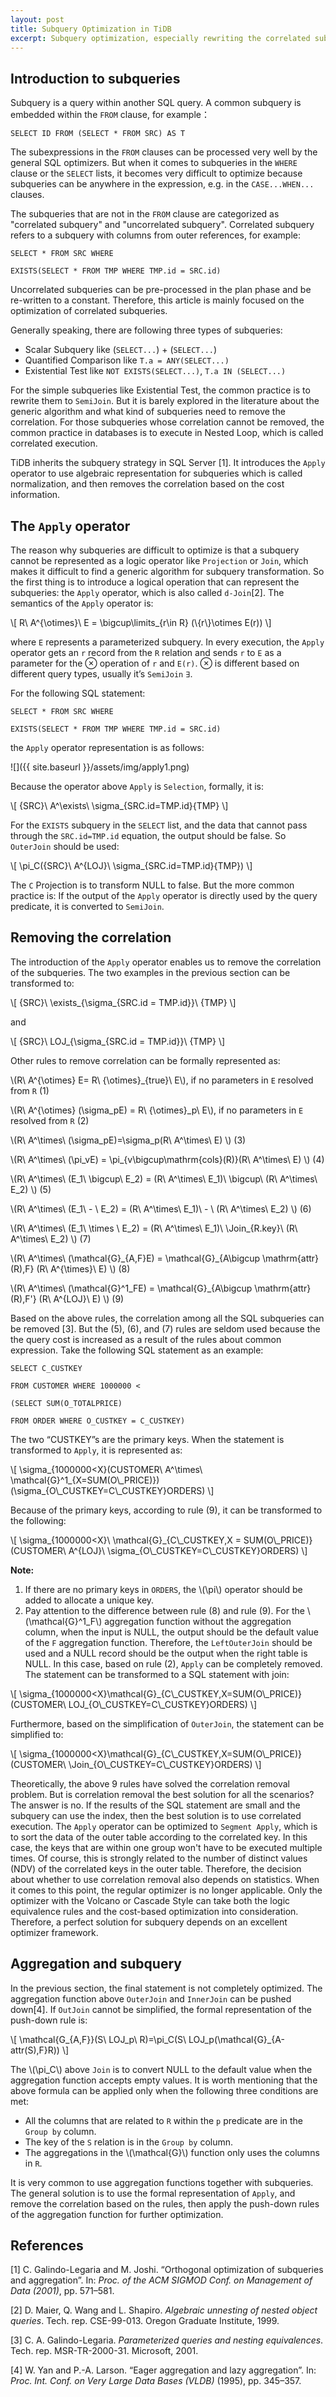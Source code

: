 ```yaml
---
layout: post
title: Subquery Optimization in TiDB
excerpt: Subquery optimization, especially rewriting the correlated subquery, is a very difficult part in SQL query optimization. To be compatible with MySQL, TiDB enables users to write subqueries anywhere they want. For those subqueries that are not correlated, which are also called uncorrelated subqueries, TiDB evaluates in advance; for those correlated subqueries, TiDB removes the correlations as much as possible. For example, TiDB can rewrite a correlated subquery to `SemiJoin`. This article is focused on introducing the correlated subquery optimization methods in TiDB.
---
```


<script type="text/x-mathjax-config">
  MathJax.Hub.Config({
    extensions: ["tex2jax.js"],
    jax: ["input/TeX", "output/HTML-CSS"],
    tex2jax: {
      inlineMath: [ ['$','$'], ["\\(","\\)"] ],
      displayMath: [ ['$$','$$'], ["\\[","\\]"] ],
      processEscapes: true
    },
    "HTML-CSS": { availableFonts: ["TeX"] }
  });
</script>
<script type="text/javascript" src="path-to-MathJax/MathJax.js">
</script>
<script type="text/javascript" async
  src="https://cdn.mathjax.org/mathjax/latest/MathJax.js?config=TeX-MML-AM_CHTML">
</script>

## Introduction to subqueries
Subquery is a query within another SQL query. A common subquery is embedded within the `FROM` clause, for example：

```
SELECT ID FROM (SELECT * FROM SRC) AS T
```
The subexpressions in the `FROM` clauses can be processed very well by the general SQL optimizers. But when it comes to subqueries in the `WHERE` clause or the `SELECT` lists, it becomes very difficult to optimize because subqueries can be anywhere in the expression, e.g. in the `CASE...WHEN...` clauses.

The subqueries that are not in the `FROM` clause are categorized as "correlated subquery" and "uncorrelated subquery". Correlated subquery refers to a subquery with columns from outer references, for example:

```
SELECT * FROM SRC WHERE

EXISTS(SELECT * FROM TMP WHERE TMP.id = SRC.id)
```
Uncorrelated subqueries can be pre-processed in the plan phase and be re-written to a constant. Therefore, this article is mainly focused on the optimization of correlated subqueries.

Generally speaking, there are following three types of subqueries:

+ Scalar Subquery like (`SELECT...`) + (`SELECT...`)
+ Quantified Comparison like `T.a = ANY(SELECT...)`
+ Existential Test like `NOT EXISTS(SELECT...)`, `T.a IN (SELECT...)`

For the simple subqueries like Existential Test, the common practice is to rewrite them to `SemiJoin`. But it is barely explored in the literature about the generic algorithm and what kind of subqueries need to remove the correlation. For those subqueries whose correlation cannot be removed, the common practice in databases is to execute in Nested Loop, which is called correlated execution.

TiDB inherits the subquery strategy in SQL Server [1]. It introduces the `Apply` operator to use algebraic representation for subqueries which is called normalization, and then removes the correlation based on the cost information.

## The `Apply` operator

The reason why subqueries are difficult to optimize is that a subquery cannot be represented as a logic operator like `Projection` or `Join`, which makes it difficult to find a generic algorithm for subquery transformation. So the first thing is to introduce a logical operation that can represent the subqueries: the `Apply` operator, which is also called `d-Join`[2].
The semantics of the `Apply` operator is:

\\[
R\ A^{\otimes}\ E = \bigcup\limits_{r\in R} (\\\{r\\\}\otimes E(r))
\\]

where `E` represents a parameterized subquery. In every execution, the `Apply` operator gets an `r` record from the `R` relation and sends `r` to `E` as a parameter for the &#x2297; operation of `r` and `E(r)`. &#x2297; is different based on different query types, usually it’s `SemiJoin` `∃`. 

For the following SQL statement:

```
SELECT * FROM SRC WHERE

EXISTS(SELECT * FROM TMP WHERE TMP.id = SRC.id)
```
the `Apply` operator representation is as follows:

![]({{ site.baseurl }}/assets/img/apply1.png)

Because the operator above `Apply` is `Selection`, formally, it is:

\\[
\{SRC}\ A^\exists\ \sigma\_{SRC.id=TMP.id}\{TMP}
\\]

For the `EXISTS` subquery in the `SELECT` list, and the data that cannot pass through the `SRC.id=TMP.id` equation, the output should be false. So `OuterJoin` should be used:

\\[
\pi\_C({SRC}\ A^{LOJ}\ \sigma\_{SRC.id=TMP.id}\{TMP})
\\]

The `C` Projection is to transform NULL to false. But the more common practice is: If the output of the `Apply` operator is directly used by the query predicate, it is converted to `SemiJoin`.

## Removing the correlation
The introduction of the `Apply` operator enables us to remove the correlation of the subqueries. The two examples in the previous section can be transformed to:

\\[
\{SRC}\ \exists\_{\sigma\_{SRC.id = TMP.id}}\ \{TMP}
\\]

and

\\[
\{SRC}\ LOJ\_{\sigma\_\{SRC.id = TMP.id}}\ \{TMP}
\\]

Other rules to remove correlation can be formally represented as:

\\(R\ A^{\otimes} E= R\ {\otimes}\_{true}\ E\\), if no parameters in `E` resolved from `R` (1)

\\(R\ A^{\otimes} (\sigma\_pE) = R\ {\otimes}\_p\ E\\), if no parameters in `E` resolved from `R` (2)

\\(R\ A^\times\ (\sigma\_pE)=\sigma\_p(R\ A^\times\ E) \\) (3)

\\(R\ A^\times\\ (\pi\_vE) = \pi\_{v\bigcup\mathrm{cols}(R)}(R\ A^\times\ E) \\) (4)

\\(R\ A^\times\ (E\_1\ \bigcup\ E\_2) = (R\ A^\times\ E\_1)\ \bigcup\ (R\ A^\times\ E\_2) \\) (5)

\\(R\ A^\times\ (E\_1\ - \ E\_2) = (R\ A^\times\ E\_1)\ - \ (R\ A^\times\ E\_2) \\) (6)

\\(R\ A^\times\ (E\_1\ \times \ E\_2) = (R\ A^\times\ E\_1)\ \Join_{R.key}\ (R\ A^\times\ E\_2) \\) (7)

\\(R\ A^\times\ (\mathcal{G}\_{A,F}E) = \mathcal{G}\_{A\bigcup \mathrm{attr}(R),F} (R\ A^{\times}\ E) \\) (8)

\\(R\ A^\times\ (\mathcal{G}^1\_FE) = \mathcal{G}\_{A\bigcup \mathrm{attr}(R),F'} (R\ A^{LOJ}\ E) \\) (9)

Based on the above rules, the correlation among all the SQL subqueries can be removed [3]. But the (5), (6), and (7) rules are seldom used because the  the query cost is increased as a result of the rules about common expression.
Take the following SQL statement as an example:

```
SELECT C_CUSTKEY

FROM CUSTOMER WHERE 1000000 <

(SELECT SUM(O_TOTALPRICE)

FROM ORDER WHERE O_CUSTKEY = C_CUSTKEY)
```

The two “CUSTKEY”s are the primary keys. When the statement is transformed to `Apply`, it is represented as:

\\[
\sigma\_{1000000<X}(CUSTOMER\ A^\times\ \mathcal{G}^1\_{X=SUM(O\\\_PRICE)})(\sigma\_{O\\\_CUSTKEY=C\\\_CUSTKEY}ORDERS)
\\]

Because of the primary keys, according to rule (9), it can be transformed to the following: 

\\[
\sigma\_{1000000<X}\ \mathcal{G}_{C\\\_CUSTKEY,X = SUM(O\\\_PRICE)}(CUSTOMER\ A^{LOJ}\ \sigma\_{O\\\_CUSTKEY=C\\\_CUSTKEY}ORDERS)
\\]

**Note:**

1. If there are no primary keys in `ORDERS`, the \\(\pi\\) operator should be added to allocate a unique key.
2. Pay attention to the difference between rule (8) and rule (9). For the \\(\mathcal{G}^1\_F\\) aggregation function without the aggregation column, when the input is NULL, the output should be the default value of the `F` aggregation function. Therefore, the `LeftOuterJoin` should be used and a NULL record should be the output when the right table is NULL.  In this case, based on rule (2), `Apply` can be completely removed. The statement can be transformed to a SQL statement with join:

\\[
\sigma\_{1000000<X}\mathcal{G}\_{C\\\_CUSTKEY,X=SUM(O\\\_PRICE)}(CUSTOMER\ LOJ_{O\\\_CUSTKEY=C\\\_CUSTKEY}ORDERS)
\\]

Furthermore, based on the simplification of `OuterJoin`, the statement can be simplified to:

\\[
\sigma\_{1000000<X}\mathcal{G}\_{C\\\_CUSTKEY,X=SUM(O\\\_PRICE)}(CUSTOMER\ \Join_{O\\\_CUSTKEY=C\\\_CUSTKEY}ORDERS)
\\]

Theoretically, the above 9 rules have solved the correlation removal problem. But is correlation removal the best solution for all the scenarios? The answer is no. If the results of the SQL statement are small and the subquery can use the index, then the best solution is to use correlated execution. The `Apply` operator can be optimized to `Segment Apply`, which is to sort the data of the outer table according to the correlated key. In this case, the keys that are within one group won't have to be executed multiple times. Of course, this is strongly related to the number of distinct values (NDV) of the correlated keys in the outer table. Therefore, the decision about whether to use correlation removal also depends on statistics. When it comes to this point,  the regular optimizer is no longer applicable.  Only the optimizer with the Volcano or Cascade Style can take both the logic equivalence rules and the cost-based optimization into consideration. Therefore, a perfect solution for subquery depends on an excellent optimizer framework.

## Aggregation and subquery
In the previous section, the final statement is not completely optimized. The aggregation function above `OuterJoin` and `InnerJoin` can be pushed down[4]. If `OutJoin` cannot be simplified, the formal representation of the push-down rule is:

\\[
\mathcal{G\_{A,F}}(S\ LOJ\_p\ R)=\pi\_C(S\ LOJ\_p(\mathcal{G}\_{A-attr(S),F}R))
\\]

The \\(\pi\_C\\) above `Join` is to convert NULL to the default value when the aggregation function accepts empty values. It is worth mentioning that the above formula can be applied only when the following three conditions are met:

+ All the columns that are related to `R` within the `p` predicate are in the `Group by` column.
+ The key of the `S` relation is in the `Group by` column.
+ The aggregations in the \\(\mathcal{G}\\) function only uses the columns in `R`.

It is very common to use aggregation functions together with subqueries. The general solution is to use the formal representation of `Apply`, and remove the correlation based on the rules, then apply the push-down rules of the aggregation function for further optimization.
		

## References
[1] C. Galindo-Legaria and M. Joshi. “Orthogonal optimization of subqueries and aggregation”. In: _Proc. of the ACM SIGMOD Conf. on Management of Data (2001)_, pp. 571–581.

[2] D. Maier, Q. Wang and L. Shapiro. _Algebraic unnesting of nested object queries_. Tech. rep. CSE-99-013. Oregon Graduate Institute, 1999.

[3] C. A. Galindo-Legaria. _Parameterized queries and nesting equivalences_. Tech. rep. MSR-TR-2000-31. Microsoft, 2001.

[4] W. Yan and P.-A. Larson. “Eager aggregation and lazy aggregation”. In: _Proc. Int. Conf. on Very Large Data Bases (VLDB)_ (1995), pp. 345–357.
